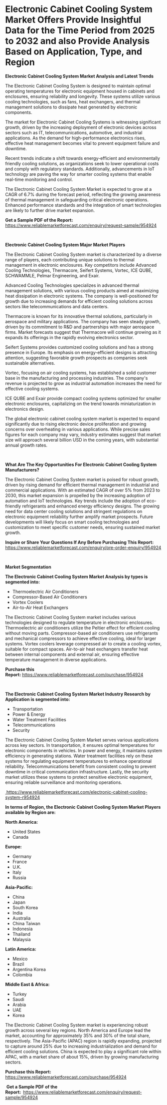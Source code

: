 <p><h1>Electronic Cabinet Cooling System Market Offers Provide Insightful Data for the Time Period from 2025 to 2032 and also Provide Analysis Based on Application, Type, and Region</h1></p><p><strong>Electronic Cabinet Cooling System Market Analysis and Latest Trends</strong></p>
<p><p>The Electronic Cabinet Cooling System is designed to maintain optimal operating temperatures for electronic equipment housed in cabinets and enclosures, ensuring reliability and longevity. These systems utilize various cooling technologies, such as fans, heat exchangers, and thermal management solutions to dissipate heat generated by electronic components. </p><p>The market for Electronic Cabinet Cooling Systems is witnessing significant growth, driven by the increasing deployment of electronic devices across sectors such as IT, telecommunications, automotive, and industrial applications. As the demand for high-performance electronics rises, effective heat management becomes vital to prevent equipment failure and downtime.</p><p>Recent trends indicate a shift towards energy-efficient and environmentally friendly cooling solutions, as organizations seek to lower operational costs and comply with regulatory standards. Additionally, advancements in IoT technology are paving the way for smarter cooling systems that enable real-time monitoring and control.</p><p>The Electronic Cabinet Cooling System Market is expected to grow at a CAGR of 6.7% during the forecast period, reflecting the growing awareness of thermal management in safeguarding critical electronic operations. Enhanced performance standards and the integration of smart technologies are likely to further drive market expansion.</p></p>
<p><strong>Get a Sample PDF of the Report:&nbsp;</strong> <a href="https://www.reliablemarketforecast.com/enquiry/request-sample/954924?utm_campaign=1893&utm_medium=2&utm_source=Github&utm_content=ia&utm_term=18042025&utm_id=electronic-cabinet-cooling-system">https://www.reliablemarketforecast.com/enquiry/request-sample/954924</a></p>
<p>&nbsp;</p>
<p><strong>Electronic Cabinet Cooling System Major Market Players</strong></p>
<p><p>The Electronic Cabinet Cooling System market is characterized by a diverse range of players, each contributing unique solutions to thermal management in electronic enclosures. Key competitors include Advanced Cooling Technologies, Thermacore, Seifert Systems, Vortec, ICE QUBE, SCHWAMMLE, Pelmar Engineering, and Exair. </p><p>Advanced Cooling Technologies specializes in advanced thermal management solutions, with various cooling products aimed at maximizing heat dissipation in electronic systems. The company is well-positioned for growth due to increasing demands for efficient cooling solutions across sectors like telecommunications and data centers.</p><p>Thermacore is known for its innovative thermal solutions, particularly in aerospace and military applications. The company has seen steady growth, driven by its commitment to R&D and partnerships with major aerospace firms. Market forecasts suggest that Thermacore will continue growing as it expands its offerings in the rapidly evolving electronics sector.</p><p>Seifert Systems provides customized cooling solutions and has a strong presence in Europe. Its emphasis on energy-efficient designs is attracting attention, suggesting favorable growth prospects as companies seek sustainable alternatives.</p><p>Vortec, focusing on air cooling systems, has established a solid customer base in the manufacturing and processing industries. The company's revenue is projected to grow as industrial automation increases the need for effective cooling systems.</p><p>ICE QUBE and Exair provide compact cooling systems optimized for smaller electronic enclosures, capitalizing on the trend towards miniaturization in electronics design.</p><p>The global electronic cabinet cooling system market is expected to expand significantly due to rising electronic device proliferation and growing concerns over overheating in various applications. While precise sales figures for each company may vary, industry estimates suggest that market size will approach several billion USD in the coming years, with substantial annual growth rates.</p></p>
<p>&nbsp;</p>
<p><strong>What Are The Key Opportunities For Electronic Cabinet Cooling System Manufacturers?</strong></p>
<p><p>The Electronic Cabinet Cooling System market is poised for robust growth, driven by rising demand for efficient thermal management in industrial and commercial applications. With an estimated CAGR of over 5% from 2023 to 2030, this market expansion is propelled by the increasing adoption of automation and IoT technologies. Key trends include the adoption of eco-friendly refrigerants and enhanced energy efficiency designs. The growing need for data center cooling solutions and stringent regulations on electronic equipment reliability further amplify market prospects. Future developments will likely focus on smart cooling technologies and customization to meet specific customer needs, ensuring sustained market growth.</p></p>
<p><strong>Inquire or Share Your Questions If Any Before Purchasing This Report:</strong> <a href="https://www.reliablemarketforecast.com/enquiry/pre-order-enquiry/954924?utm_campaign=1893&utm_medium=2&utm_source=Github&utm_content=ia&utm_term=18042025&utm_id=electronic-cabinet-cooling-system">https://www.reliablemarketforecast.com/enquiry/pre-order-enquiry/954924</a></p>
<p>&nbsp;</p>
<p><strong>Market Segmentation</strong></p>
<p><strong>The Electronic Cabinet Cooling System Market Analysis by types is segmented into:</strong></p>
<p><ul><li>Thermoelectric Air Conditioners</li><li>Compressor-Based Air Conditioners</li><li>Vortex Coolers</li><li>Air-to-Air Heat Exchangers</li></ul></p>
<p><p>The Electronic Cabinet Cooling System market includes various technologies designed to regulate temperature in electronic enclosures. Thermoelectric air conditioners utilize the Peltier effect for efficient cooling without moving parts. Compressor-based air conditioners use refrigerants and mechanical compressors to achieve effective cooling, ideal for larger systems. Vortex coolers leverage compressed air to create a cooling vortex, suitable for compact spaces. Air-to-air heat exchangers transfer heat between internal components and external air, ensuring effective temperature management in diverse applications.</p></p>
<p><strong>Purchase this Report:&nbsp;</strong><a href="https://www.reliablemarketforecast.com/purchase/954924?utm_campaign=1893&utm_medium=2&utm_source=Github&utm_content=ia&utm_term=18042025&utm_id=electronic-cabinet-cooling-system">https://www.reliablemarketforecast.com/purchase/954924</a></p>
<p>&nbsp;</p>
<p><strong>The Electronic Cabinet Cooling System Market Industry Research by Application is segmented into:</strong></p>
<p><ul><li>Transportation</li><li>Power & Energy</li><li>Water Treatment Facilities</li><li>Telecommunications</li><li>Security</li></ul></p>
<p><p>The Electronic Cabinet Cooling System Market serves various applications across key sectors. In transportation, it ensures optimal temperatures for electronic components in vehicles. In power and energy, it maintains system efficiency in generating stations. Water treatment facilities rely on these systems for regulating equipment temperatures to enhance operational reliability. Telecommunications benefit from consistent cooling to prevent downtime in critical communication infrastructure. Lastly, the security market utilizes these systems to protect sensitive electronic equipment, ensuring reliable surveillance and monitoring operations.</p></p>
<p><a href="https://www.reliablemarketforecast.com/electronic-cabinet-cooling-system-r954924?utm_campaign=1893&utm_medium=2&utm_source=Github&utm_content=ia&utm_term=18042025&utm_id=electronic-cabinet-cooling-system">&nbsp;https://www.reliablemarketforecast.com/electronic-cabinet-cooling-system-r954924</a></p>
<p><strong>In terms of Region, the Electronic Cabinet Cooling System Market Players available by Region are:</strong></p>
<p>
    <p> <strong> North America: </strong>
        <ul>
            <li>United States</li>
            <li>Canada</li>
        </ul>
        </p> 
    <p> <strong> Europe: </strong>
        <ul>
            <li>Germany</li>
            <li>France</li>
            <li>U.K.</li>
            <li>Italy</li>
            <li>Russia</li>
        </ul>
        </p> 
    <p> <strong> Asia-Pacific: </strong>
        <ul>
            <li>China</li>
            <li>Japan</li>
            <li>South Korea</li>
            <li>India</li>
            <li>Australia</li>
            <li>China Taiwan</li>
            <li>Indonesia</li>
            <li>Thailand</li>
            <li>Malaysia</li>
        </ul>
        </p> 
    <p> <strong> Latin America: </strong>
        <ul>
            <li>Mexico</li>
            <li>Brazil</li>
            <li>Argentina Korea</li>
            <li>Colombia</li>
        </ul>
        </p> 
    <p> <strong> Middle East & Africa: </strong>
        <ul>
            <li>Turkey</li>
            <li>Saudi</li>
            <li>Arabia</li>
            <li>UAE</li>
            <li>Korea</li>
        </ul>
    </p>
    </p>
<p><p>The Electronic Cabinet Cooling System market is experiencing robust growth across several key regions. North America and Europe lead the market, accounting for approximately 35% and 30% of the total share, respectively. The Asia-Pacific (APAC) region is rapidly expanding, projected to capture around 25% due to increasing industrialization and demand for efficient cooling solutions. China is expected to play a significant role within APAC, with a market share of about 15%, driven by growing manufacturing sectors.</p></p>
<p><strong>Purchase this Report: </strong><a href="https://www.reliablemarketforecast.com/purchase/954924?utm_campaign=1893&utm_medium=2&utm_source=Github&utm_content=ia&utm_term=18042025&utm_id=electronic-cabinet-cooling-system">https://www.reliablemarketforecast.com/purchase/954924</a></p>
<p>&nbsp;<strong>Get a Sample PDF of the Report:&nbsp;&nbsp;</strong><a href="https://www.reliablemarketforecast.com/enquiry/request-sample/954924?utm_campaign=1893&utm_medium=2&utm_source=Github&utm_content=ia&utm_term=18042025&utm_id=electronic-cabinet-cooling-system">https://www.reliablemarketforecast.com/enquiry/request-sample/954924</a></p>
<p><strong></strong></p>
<p><p></p><p></p><p></p></p>